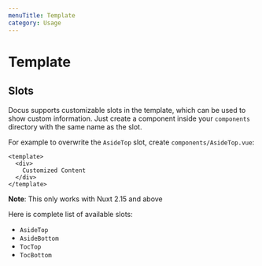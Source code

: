 ```yaml
---
menuTitle: Template
category: Usage
---
```


# Template

## Slots

Docus supports customizable slots in the template, which can be used to show custom information. Just create a component inside your `components` directory with the same name as the slot.

For example to overwrite the `AsideTop` slot, create `components/AsideTop.vue`:

```vue [components/AsideTop.vue]
<template>
  <div>
    Customized Content
  </div>
</template>
```

<d-alert>

**Note**: This only works with Nuxt 2.15 and above

</d-alert>

Here is complete list of available slots:

- `AsideTop`
- `AsideBottom`
- `TocTop`
- `TocBottom`
